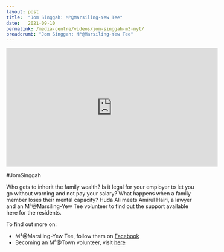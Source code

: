 ```yaml
---
layout: post
title:  "Jom Singgah: M³@Marsiling-Yew Tee"
date:   2021-09-10
permalink: /media-centre/videos/jom-singgah-m3-myt/
breadcrumb: "Jom Singgah: M³@Marsiling-Yew Tee"
---
```



<div class="bp-youtube">
<iframe width="560" height="315" src="https://www.youtube.com/embed/pe9BHtcVdFA" title="YouTube video player" frameborder="0" allow="accelerometer; autoplay; clipboard-write; encrypted-media; gyroscope; picture-in-picture" allowfullscreen></iframe>
</div>

#JomSinggah

Who gets to inherit the family wealth? Is it legal for your employer to let you go without warning and not pay your salary? What happens when a family member loses their mental capacity?
Huda Ali meets Amirul Hairi, a lawyer and an M³@Marsiling-Yew Tee volunteer to find out the support available here for the residents.

To find out more on:
- M³@Marsiling-Yew Tee, follow them on [Facebook](https://www.facebook.com/M3atMarsilingYewTee)
- Becoming an M³@Town volunteer, visit [here](https://www.m3.gov.sg/be-a-volunteer)
